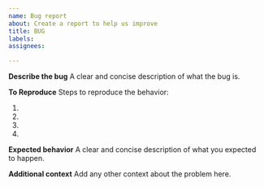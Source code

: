```yaml
---
name: Bug report
about: Create a report to help us improve
title: BUG 
labels: 
assignees: 

---
```


**Describe the bug**
A clear and concise description of what the bug is.

**To Reproduce**
Steps to reproduce the behavior:

1. 
2. 
3.
4. 

**Expected behavior**
A clear and concise description of what you expected to happen.

**Additional context**
Add any other context about the problem here.
